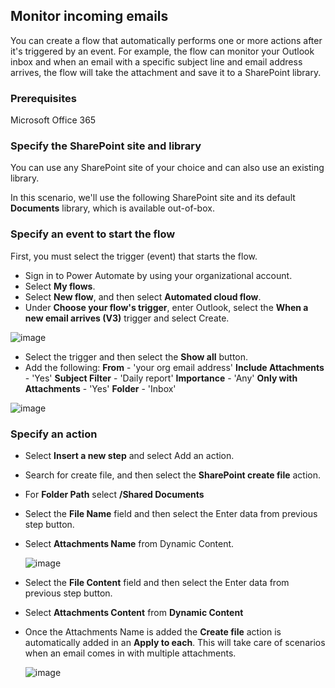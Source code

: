 ## Monitor incoming emails

You can create a flow that automatically performs one or more actions after it's triggered by an event. For example, the flow can monitor your Outlook inbox and when an email with a specific subject line and email address arrives, the flow will take the attachment and save it to a SharePoint library.

### Prerequisites
Microsoft Office 365

### Specify the SharePoint site and library
You can use any SharePoint site of your choice and can also use an existing library.

In this scenario, we'll use the following SharePoint site and its default <b>Documents</b> library, which is available out-of-box.

### Specify an event to start the flow
First, you must select the trigger (event) that starts the flow.

 - Sign in to Power Automate by using your organizational account.
 - Select <b>My flows</b>.
 - Select <b>New flow</b>, and then select <b>Automated cloud flow</b>.
 - Under <b>Choose your flow's trigger</b>, enter Outlook, select the <b>When a new email arrives (V3)</b> trigger and select Create.


![image](https://github.com/liubovkyry/Power_automate/assets/118057504/91e4d451-e7a6-4168-9124-fad013877938)

 - Select the trigger and then select the <b>Show all</b> button.
 -  Add the following:
<b>From</b> - 'your org email address'
<b>Include Attachments</b> - 'Yes'
<b>Subject Filter</b> - 'Daily report'
<b>Importance</b> - 'Any'
<b>Only with Attachments</b> - 'Yes'
<b>Folder</b> - 'Inbox'

![image](https://github.com/liubovkyry/Power_automate/assets/118057504/0387185a-b51b-47d9-85de-2a4ba26639bf)

### Specify an action
 - Select <b>Insert a new step</b> and select Add an action.
 - Search for create file, and then select the <b>SharePoint create file</b> action.
 - For <b>Folder Path</b> select <b>/Shared Documents</b>
 - Select the <b>File Name</b> field and then select the Enter data from previous step button.
 - Select <b>Attachments Name</b> from Dynamic Content.

   ![image](https://github.com/liubovkyry/Power_automate/assets/118057504/b957e94e-79c6-4221-86f1-c05d161009ff)

 - Select the <b>File Content</b> field and then select the Enter data from previous step button.
 - Select <b>Attachments Content</b> from <b>Dynamic Content</b>
 - Once the Attachments Name is added the <b>Create file</b> action is automatically added in an <b>Apply to each</b>. This will take care of scenarios when an email comes in with multiple attachments.

   ![image](https://github.com/liubovkyry/Power_automate/assets/118057504/0d37a37b-62e8-41cb-82d7-23a5e5d6c532)

